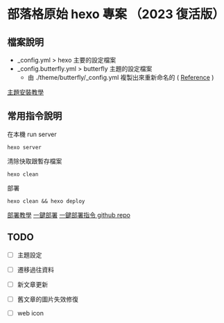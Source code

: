 # 部落格原始 hexo 專案 （2023 復活版）

## 檔案說明

- _config.yml > hexo 主要的設定檔案
- _config.butterfly.yml > butterfly 主題的設定檔案
  - 由 ./theme/butterfly/_config.yml 複製出來重新命名的 ( [Reference](https://butterfly.js.org/posts/21cfbf15/#%E5%8D%87%E7%B4%9A%E5%BB%BA%E8%AD%B0) )

[主題安裝教學](https://butterfly.js.org/posts/21cfbf15/#%E5%8D%87%E7%B4%9A%E5%BB%BA%E8%AD%B0)

## 常用指令說明

在本機 run server
```
hexo server
```

清除快取跟暫存檔案
```
hexo clean
```

部署
```
hexo clean && hexo deploy
```
[部署教學](https://hexo.io/zh-tw/docs/github-pages.html#%E4%B8%80%E9%8D%B5%E9%83%A8%E5%B1%AC)
[一鍵部署](https://hexo.io/zh-tw/docs/github-pages.html#%E4%B8%80%E9%8D%B5%E9%83%A8%E5%B1%AC)
[一鍵部署指令 github repo](https://github.com/hexojs/hexo-deployer-git)

## TODO
- [ ] 主題設定
- [ ] 遷移過往資料
- [ ] 新文章更新
- [ ] 舊文章的圖片失效修復
- [ ] web icon

